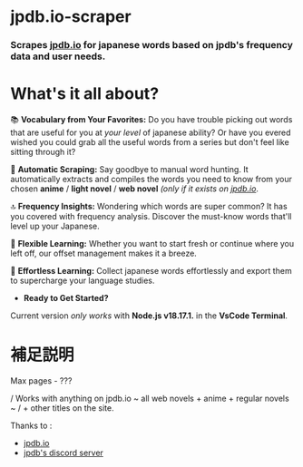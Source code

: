# jpdb.io-scraper
### Scrapes [jpdb.io](https://jpdb.io/) for japanese words based on **jpdb's frequency data** and user needs.

# What's it all about?

📚 **Vocabulary from Your Favorites:** Do you have trouble picking out words that are useful for you at _your level_ of japanese ability? Or have you evered wished you could grab all the useful words from a series but don't feel like sitting through it? 

🤖 **Automatic Scraping:** Say goodbye to manual word hunting. It automatically extracts and compiles the words you need to know from your chosen **anime** / **light novel** / **web novel** _(only if it exists on [jpdb.io](https://jpdb.io/)_.

🔝 **Frequency Insights:** Wondering which words are super common? It has you covered with frequency analysis. Discover the must-know words that'll level up your Japanese.

📜 **Flexible Learning:** Whether you want to start fresh or continue where you left off, our offset management makes it a breeze.

🧠 **Effortless Learning:** Collect japanese words effortlessly and export them to supercharge your language studies.

- **Ready to Get Started?**

Current version _only works_ with **Node.js v18.17.1.**  in the **VsCode Terminal**.

# 補足説明 
Max pages - ???

/ Works with anything on jpdb.io ~ all web novels + anime + regular novels ~ 
/ + other titles on the site.

Thanks to : 
- [jpdb.io](https://jpdb.io/) 
- [jpdb's discord server](https://discord.com/invite/jWwVD7D2sZ)